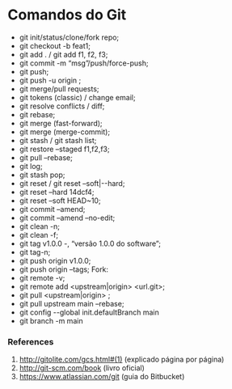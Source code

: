 # Comandos do Git

- git init/status/clone/fork repo;
- git checkout -b feat1;
- git add . / git add f1, f2, f3;
- git commit -m “msg”/push/force-push;
- git push;
- git push -u origin <branch>;
- git merge/pull requests;
- git tokens (classic) / change email;
- git resolve conflicts / diff;
- git rebase;
- git merge (fast-forward);
- git merge (merge-commit);
- git stash / git stash list;
- git restore –staged f1,f2,f3;
- git pull –rebase;
- git log;
- git stash pop;
- git reset / git reset –soft|--hard;
- git reset –hard 14dcf4;
- git reset –soft HEAD~10;
- git commit –amend;
- git commit –amend –no-edit;
- git clean -n;
- git clean -f;
- git tag v1.0.0 -, “versão 1.0.0 do software”;
- git tag-n;
- git push origin v1.0.0;
- git push origin –tags;
  Fork:
- git remote -v;
- git remote add <upstream|origin> <url.git>;
- git pull <upstream|origin> <branch>;
- git pull upstream main –rebase;
- git config --global init.defaultBranch main
- git branch -m main

### References

1. http://gitolite.com/gcs.html#(1) (explicado página por página)
2. http://git-scm.com/book (livro oficial)
3. https://www.atlassian.com/git (guia do Bitbucket)

